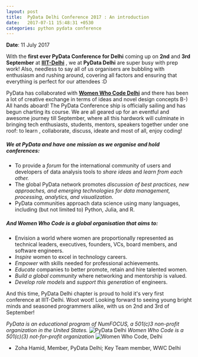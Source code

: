 ```yaml
---
layout: post
title:  PyData Delhi Conference 2017 : An introduction
date:   2017-07-11 15:48:31 +0530
categories: python pydata conference
---
```


**Date**: 11 July 2017

With the **first ever PyData Conference for Delhi** coming up on **2nd** and **3rd September** at [**IIIT-Delhi**](https://iiitd.ac.in/) , we at **PyData Delhi** are super busy with prep work! Also, needless to say all of us organisers are bubbling with enthusiasm and rushing around, covering all factors and ensuring that everything is perfect for our attendees :D

PyData has collaborated with [**Women Who Code Delhi**](https://www.womenwhocode.com/delhi)  and there has been a lot of creative exchange in terms of ideas and novel design concepts B-)
All hands aboard! The PyData Conference ship is officially sailing and has begun charting its course. We are all geared up for an eventful and awesome journey till September, where all this hardwork will culminate in bringing tech enthusiasts, students, mentors, speakers together under one roof: to learn , collaborate, discuss, ideate and most of all, enjoy coding!

##### We at **PyData**  and have one mission as we organise and hold conferences: 

  * To provide a *forum* for the international community of users and developers of data analysis tools to *share ideas* and *learn from each other.*   
   * The global PyData network promotes *discussion of best practices, new approaches, and emerging technologies for data management, processing, analytics, and visualization*. 
  * PyData communities approach data science using many languages, including (but not limited to) Python, Julia, and R.

##### And **Women Who Code** is a global organisation that aims to:
  * Envision a world where women are proportionally represented as technical leaders, executives, founders, VCs, board members, and software engineers.
  * *Inspire* women to excel in technology careers.
  * *Empower* with skills needed for professional achievements.
  * *Educate* companies to better promote, retain and hire talented women.
  * *Build a global community* where networking and mentorship is valued.
  * *Develop role models* and *support this generation* of engineers.



And this time, PyData Delhi chapter is proud to hold it's very first conference at IIIT-Delhi. Woot woot! Looking forward to seeing young bright minds and seasoned programmers alike, with us on 2nd and 3rd of September!

*PyData is an educational program of NumFOCUS, a 501(c)3 non-profit organization in the United States.*
![PyData Delhi](/home/zoha/Desktop/logo.png  "PyData Delhi")
*Women Who Code is a 501(c)(3) not-for-profit organization*
![Women Who Code, Delhi](/home/zoha/Desktop/wwc/WWC.png  "Women Who Code, Delhi")

- Zoha Hamid, Member, PyData Delhi; Key Team member, WWC Delhi